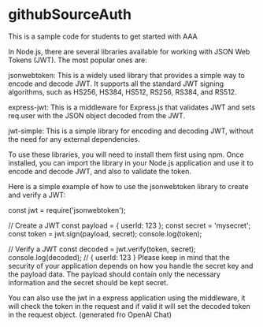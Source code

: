 # githubSourceAuth

This is a sample code for students to get started with AAA

In Node.js, there are several libraries available for working with JSON Web Tokens (JWT). The most popular ones are:

jsonwebtoken: This is a widely used library that provides a simple way to encode and decode JWT. It supports all the standard JWT signing algorithms, such as HS256, HS384, HS512, RS256, RS384, and RS512.

express-jwt: This is a middleware for Express.js that validates JWT and sets req.user with the JSON object decoded from the JWT.

jwt-simple: This is a simple library for encoding and decoding JWT, without the need for any external dependencies.

To use these libraries, you will need to install them first using npm. Once installed, you can import the library in your Node.js application and use it to encode and decode JWT, and also to validate the token.

Here is a simple example of how to use the jsonwebtoken library to create and verify a JWT:


const jwt = require('jsonwebtoken');

// Create a JWT
const payload = { userId: 123 };
const secret = 'mysecret';
const token = jwt.sign(payload, secret);
console.log(token);

// Verify a JWT
const decoded = jwt.verify(token, secret);
console.log(decoded); // { userId: 123 }
Please keep in mind that the security of your application depends on how you handle the secret key and the payload data. The payload should contain only the necessary information and the secret should be kept secret.

You can also use the jwt in a express application using the middleware, it will check the token in the request and if valid it will set the decoded token in the request object.
(generated fro OpenAI Chat)





